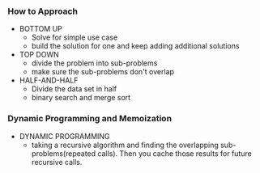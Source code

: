 ### How to Approach
- BOTTOM UP
  - Solve for simple use case
  - build the solution for one and keep adding additional solutions
- TOP DOWN
  - divide the problem into sub-problems
  - make sure the sub-problems don't overlap
- HALF-AND-HALF
  - Divide the data set in half
  - binary search and merge sort
### Dynamic Programming and Memoization
- DYNAMIC PROGRAMMING
  - taking a recursive algorithm and finding the overlapping sub-problems(repeated calls).  Then you cache those results for future recursive calls.